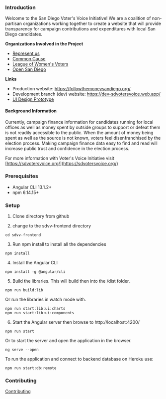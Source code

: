 <!--
Template for contributing guide for all projects
-->

### Introduction

Welcome to the San Diego Voter's Voice Initiative! We are a coalition of non-partisan organizations working together to create a website that will provide transparency for campaign contributions and expenditures with local San Diego candidates.

**Organizations Involved in the Project**

* [Represent.us](https://represent.us/)
* [Common Cause](https://www.commoncause.org/)
* [League of Women's Voters](https://www.lwv.org/)
* [Open San Diego](https://opensandiego.org/)

**Links**
* Production website: https://followthemoneysandiego.org/
* Development branch (dev) website: https://dev-sdvotersvoice.web.app/
* [UI Design Prototype](https://xd.adobe.com/view/2515850f-37db-4f50-5de2-93d5cec8d021-5324/)

#### Background Information

Currently, campaign finance information for candidates running for local offices as well as money spent by outside groups to support or defeat them is not readily accessible to the public.  When the amount of money being spent as well as the source is not known, voters feel disenfranchised by the election process.  Making campaign finance data easy to find and read will increase public trust and confidence in the election process.

For more information with Voter's Voice Initiative visit [https://sdvotersvoice.org/](https://sdvotersvoice.org/)

### Prerequisites
* Angular CLI 13.1.2+
* npm 6.14.15+

### Setup
1. Clone directory from github

2. change to the sdvv-frontend directory
```
cd sdvv-frontend
```

3. Run npm install to install all the dependencies 
```
npm install
```

4. Install the Angular CLI
```
npm install -g @angular/cli
```

5. Build the libraries. This will build then into the /dist folder.
```
npm run build:lib
```
Or run the libraries in watch mode with.
```
npm run start:lib:ui:charts
npm run start:lib:ui:components
```

6. Start the Angular server then browse to http://localhost:4200/
```
npm run start
```

Or to start the server and open the application in the browser.
```
ng serve --open
```

To run the application and connect to backend database on Heroku use:
```
npm run start:db:remote
```

### Contributing

[Contributing](https://github.com/opensandiego/sdvv-frontend/blob/master/CONTRIBUTING.md)
